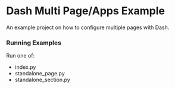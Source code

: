 # Dash Multi Page/Apps Example

An example project on how to configure multiple pages with Dash.

### Running Examples

Run one of:

- index.py
- standalone_page.py
- standalone_section.py

